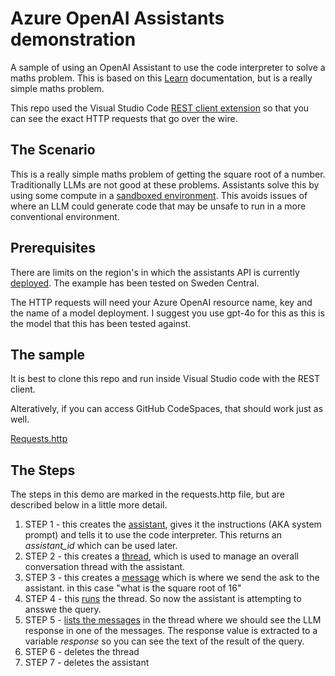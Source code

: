 # Azure OpenAI Assistants demonstration

A sample of using an OpenAI Assistant to use the code interpreter to solve a maths problem. This is based on this [Learn](https://learn.microsoft.com/en-us/azure/ai-services/openai/how-to/assistant) documentation, but is a really simple maths problem.

This repo used the Visual Studio Code [REST client extension](https://github.com/Huachao/vscode-restclient) so that you can see the exact HTTP requests that go over the wire.

## The Scenario
This is a really simple maths problem of getting the square root of a number. Traditionally LLMs are not good at these problems. Assistants solve this by using some compute in a [sandboxed environment](https://learn.microsoft.com/en-us/azure/ai-services/openai/how-to/code-interpreter?tabs=python). This avoids issues of where an LLM could generate code that may be unsafe to run in a more conventional environment.

## Prerequisites
There are limits on the region's in which the assistants API is currently [deployed](https://learn.microsoft.com/en-us/answers/questions/1694320/assistants-is-only-available-in-the-following-regi). The example has been tested on Sweden Central.

The HTTP requests will need your Azure OpenAI resource name, key and the name of a model deployment. I suggest you use gpt-4o for this as this is the model that this has been tested against.

## The sample
It is best to clone this repo and run inside Visual Studio code with the REST client.

Alteratively, if you can access GitHub CodeSpaces, that should work just as well.

[Requests.http](./requests.http)

## The Steps
The steps in this demo are marked in the requests.http file, but are described below in a little more detail.

1. STEP 1 - this creates the [assistant]([https://learn.microsoft.com/en-us/azure/ai-services/openai/assistants-reference?tabs=python#create-an-assistant](https://learn.microsoft.com/en-us/azure/ai-services/openai/assistants-reference?tabs=python#create-an-assistant)), gives it the instructions (AKA system prompt) and tells it to use the code interpreter. This returns an *assistant_id* which can be used later.
2. STEP 2 - this creates a [thread](https://learn.microsoft.com/en-us/azure/ai-services/openai/assistants-reference-threads?tabs=python), which is used to manage an overall conversation thread with the assistant.
3. STEP 3 - this creates a [message](https://learn.microsoft.com/en-us/azure/ai-services/openai/assistants-reference-messages?tabs=python#create-message) which is where we send the ask to the assistant. in this case "what is the square root of 16"
4.  STEP 4 - this [runs](https://learn.microsoft.com/en-us/azure/ai-services/openai/assistants-reference-runs?tabs=python#create-run) the thread. So now the assistant is attempting to ansswe the query.
5.  STEP 5 - [lists the messages](https://learn.microsoft.com/en-us/azure/ai-services/openai/assistants-reference-messages?tabs=python#list-messages) in the thread where we should see the LLM response in one of the messages. The response value is extracted to a variable *response* so you can see the text of the result of the query.
6.  STEP 6 - deletes the thread
7.  STEP 7 - deletes the assistant
